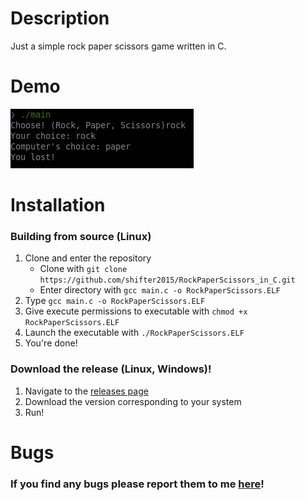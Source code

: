 # Description
Just a simple rock paper scissors game written in C.
# Demo 
![Demo](demo.png)
# Installation
### Building from source (Linux)
1. Clone and enter the repository
    - Clone with `git clone https://github.com/shifter2015/RockPaperScissors_in_C.git`
    - Enter directory with `gcc main.c -o RockPaperScissors.ELF`
5. Type `gcc main.c -o RockPaperScissors.ELF`
6. Give execute permissions to executable with `chmod +x RockPaperScissors.ELF`
7. Launch the executable with `./RockPaperScissors.ELF`
8. You're done!
### Download the release (Linux, Windows)!
1. Navigate to the [releases page](https://github.com/shifter2015/RockPaperScissors_in_C/releases)
2. Download the version corresponding to your system
3. Run!
# Bugs
### If you find any bugs please report them to me [here](https://github.com/shifter2015/RockPaperScissors_in_C/issues)!
